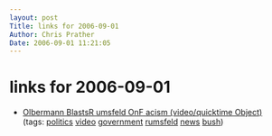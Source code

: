 ```yaml
---
layout: post
Title: links for 2006-09-01  
Author: Chris Prather
Date: 2006-09-01 11:21:05
---
```


# links for 2006-09-01
<ul class="delicious">
	<li>
		<div class="delicious-link"><a href="http://movies.crooksandliars.com/OlbermannBlastsRumsfeldOnFacism.mov">Olbermann BlastsR umsfeld OnF acism  (video/quicktime Object)</a></div>
		<div class="delicious-tags">(tags: <a href="http://del.icio.us/perigrin/politics">politics</a> <a href="http://del.icio.us/perigrin/video">video</a> <a href="http://del.icio.us/perigrin/government">government</a> <a href="http://del.icio.us/perigrin/rumsfeld">rumsfeld</a> <a href="http://del.icio.us/perigrin/news">news</a> <a href="http://del.icio.us/perigrin/bush">bush</a>)</div>
	</li>
</ul>

